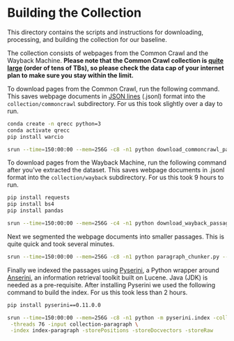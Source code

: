 # Building the Collection

This directory contains the scripts and instructions for downloading, processing, and building the collection for our baseline.

The collection consists of webpages from the Common Crawl and the Wayback Machine.
**Please note that the Common Crawl collection is [quite large](https://commoncrawl.org/2019/11/november-2019-crawl-archive-now-available/) (order of tens of TBs), so please check the data cap of your internet plan to make sure you stay within the limit.**

To download pages from the Common Crawl, run the following command.
This saves webpage documents in [JSON lines](https://jsonlines.org) (.jsonl) format into the `collection/commoncrawl` subdirectory.
For us this took slightly over a day to run.

```bash
conda create -n qrecc python=3
conda activate qrecc
pip install warcio

srun --time=150:00:00 --mem=256G -c8 -n1 python download_commoncrawl_passages.py --output-directory collection/commoncrawl --workers 8
```

To download pages from the Wayback Machine, run the following command after you've extracted the dataset.
This saves webpage documents in .jsonl format into the `collection/wayback` subdirectory.
For us this took 9 hours to run.

```bash
pip install requests
pip install bs4
pip install pandas

srun --time=150:00:00 --mem=256G -c4 -n1 python download_wayback_passages.py --inputs '../dataset/*.json' --output-directory collection/wayback --workers 4
```

Next we segmented the webpage documents into smaller passages.
This is quite quick and took several minutes.

```bash
srun --time=150:00:00 --mem=256G -c8 -n1 python paragraph_chunker.py --input-directory collection --output-directory collection-paragraph --workers 8
```

Finally we indexed the passages using [Pyserini](https://github.com/castorini/pyserini/), a Python wrapper around [Anserini](http://anserini.io/), an information retrieval toolkit built on Lucene.
Java (JDK) is needed as a pre-requisite. 
After installing Pyserini we used the following command to build the index.
For us this took less than 2 hours.

```bash
pip install pyserini==0.11.0.0

srun --time=150:00:00 --mem=256G -c8 -n1 python -m pyserini.index -collection JsonCollection -generator DefaultLuceneDocumentGenerator \
 -threads 76 -input collection-paragraph \
 -index index-paragraph -storePositions -storeDocvectors -storeRaw
```
